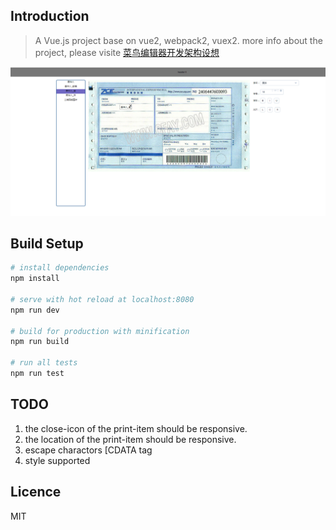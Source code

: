 ## Introduction

> A Vue.js project base on vue2, webpack2, vuex2.
> more info about the project, please visite [菜鸟编辑器开发架构设想](https://my.oschina.net/wanjubang/blog/861972)

![image](https://github.com/azl397985856/template-editor/raw/master/screenshot/template-editor.png)

## Build Setup

``` bash
# install dependencies
npm install

# serve with hot reload at localhost:8080
npm run dev

# build for production with minification
npm run build

# run all tests
npm run test
```
## TODO
1. the close-icon of the print-item should be responsive.
2. the location of the print-item should be responsive.
3. escape charactors [CDATA tag
4. style supported

## Licence

MIT


